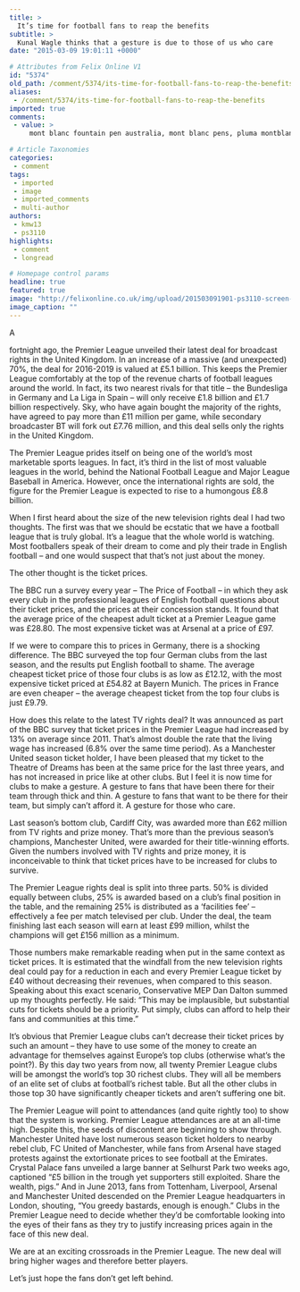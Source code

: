 ```yaml
---
title: >
  It’s time for football fans to reap the benefits
subtitle: >
  Kunal Wagle thinks that a gesture is due to those of us who care
date: "2015-03-09 19:01:11 +0000"

# Attributes from Felix Online V1
id: "5374"
old_path: /comment/5374/its-time-for-football-fans-to-reap-the-benefits
aliases:
 - /comment/5374/its-time-for-football-fans-to-reap-the-benefits
imported: true
comments:
 - value: >
     mont blanc fountain pen australia, mont blanc pens, pluma montblanc starwalker original, michael kors book bag, cheap junior ugg boots, john lewis ugg slippers, mens uggs bloomingdales, uggs on sale classic short, michael kors brown handbag, michael kors kempton small tote, red michael kors, mont blanc pens gold, montblanc meisterstuck classique fountain pen review, montblanc platinum line classique kugelschreiber, montblanc fountain pen repair, michael kors fulton purse, cheap ugg boots classic tall, ugg boots youth size 5, michael kors cynthia satchel, montblanc pens outlet uk <br>mont blanc pens cost http://196.37.111.59/script/id=mont-blanc-pens-cost-q10943.php,mont blanc meisterstuck fountain pens, mont blanc pens usa, refill for montblanc rollerball, michael kors fulton crossbody bag, michael kors used handbags, cheap uggs england, price of ugg boots in america, uggs outlet store online, michael kors girls boots, michael kors official outlet website, michael kors wristlet cheap, mont blanc john lennon ball

# Article Taxonomies
categories:
 - comment
tags:
 - imported
 - image
 - imported_comments
 - multi-author
authors:
 - kmw13
 - ps3110
highlights:
 - comment
 - longread

# Homepage control params
headline: true
featured: true
image: "http://felixonline.co.uk/img/upload/201503091901-ps3110-screen-shot-2015-03-09-at-19.01.02.png"
image_caption: ""
---
```


A

fortnight ago, the Premier League unveiled their latest deal for broadcast rights in the United Kingdom. In an increase of a massive (and unexpected) 70%, the deal for 2016-2019 is valued at £5.1 billion. This keeps the Premier League comfortably at the top of the revenue charts of football leagues around the world. In fact, its two nearest rivals for that title – the Bundesliga in Germany and La Liga in Spain – will only receive £1.8 billion and £1.7 billion respectively. Sky, who have again bought the majority of the rights, have agreed to pay more than £11 million per game, while secondary broadcaster BT will fork out £7.76 million, and this deal sells only the rights in the United Kingdom.

The Premier League prides itself on being one of the world’s most marketable sports leagues. In fact, it’s third in the list of most valuable leagues in the world, behind the National Football League and Major League Baseball in America. However, once the international rights are sold, the figure for the Premier League is expected to rise to a humongous £8.8 billion.

When I first heard about the size of the new television rights deal I had two thoughts. The first was that we should be ecstatic that we have a football league that is truly global. It’s a league that the whole world is watching. Most footballers speak of their dream to come and ply their trade in English football – and one would suspect that that’s not just about the money.

The other thought is the ticket prices.

The BBC run a survey every year – The Price of Football – in which they ask every club in the professional leagues of English football questions about their ticket prices, and the prices at their concession stands. It found that the average price of the cheapest adult ticket at a Premier League game was £28.80. The most expensive ticket was at Arsenal at a price of £97.

If we were to compare this to prices in Germany, there is a shocking difference. The BBC surveyed the top four German clubs from the last season, and the results put English football to shame. The average cheapest ticket price of those four clubs is as low as £12.12, with the most expensive ticket priced at £54.82 at Bayern Munich. The prices in France are even cheaper – the average cheapest ticket from the top four clubs is just £9.79.

How does this relate to the latest TV rights deal? It was announced as part of the BBC survey that ticket prices in the Premier League had increased by 13% on average since 2011. That’s almost double the rate that the living wage has increased (6.8% over the same time period). As a Manchester United season ticket holder, I have been pleased that my ticket to the Theatre of Dreams has been at the same price for the last three years, and has not increased in price like at other clubs. But I feel it is now time for clubs to make a gesture. A gesture to fans that have been there for their team through thick and thin. A gesture to fans that want to be there for their team, but simply can’t afford it. A gesture for those who care.

Last season’s bottom club, Cardiff City, was awarded more than £62 million from TV rights and prize money. That’s more than the previous season’s champions, Manchester United, were awarded for their title-winning efforts. Given the numbers involved with TV rights and prize money, it is inconceivable to think that ticket prices have to be increased for clubs to survive.

The Premier League rights deal is split into three parts. 50% is divided equally between clubs, 25% is awarded based on a club’s final position in the table, and the remaining 25% is distributed as a ‘facilities fee’ – effectively a fee per match televised per club. Under the deal, the team finishing last each season will earn at least £99 million, whilst the champions will get £156 million as a minimum.

Those numbers make remarkable reading when put in the same context as ticket prices. It is estimated that the windfall from the new television rights deal could pay for a reduction in each and every Premier League ticket by £40 without decreasing their revenues, when compared to this season. Speaking about this exact scenario, Conservative MEP Dan Dalton summed up my thoughts perfectly. He said: “This may be implausible, but substantial cuts for tickets should be a priority. Put simply, clubs can afford to help their fans and communities at this time.”

It’s obvious that Premier League clubs can’t decrease their ticket prices by such an amount – they have to use some of the money to create an advantage for themselves against Europe’s top clubs (otherwise what’s the point?). By this day two years from now, all twenty Premier League clubs will be amongst the world’s top 30 richest clubs. They will all be members of an elite set of clubs at football’s richest table. But all the other clubs in those top 30 have significantly cheaper tickets and aren’t suffering one bit.

The Premier League will point to attendances (and quite rightly too) to show that the system is working. Premier League attendances are at an all-time high. Despite this, the seeds of discontent are beginning to show through. Manchester United have lost numerous season ticket holders to nearby rebel club, FC United of Manchester, while fans from Arsenal have staged protests against the extortionate prices to see football at the Emirates. Crystal Palace fans unveiled a large banner at Selhurst Park two weeks ago, captioned “£5 billion in the trough yet supporters still exploited. Share the wealth, pigs.” And in June 2013, fans from Tottenham, Liverpool, Arsenal and Manchester United descended on the Premier League headquarters in London, shouting, “You greedy bastards, enough is enough.” Clubs in the Premier League need to decide whether they’d be comfortable looking into the eyes of their fans as they try to justify increasing prices again in the face of this new deal.

We are at an exciting crossroads in the Premier League. The new deal will bring higher wages and therefore better players.

Let’s just hope the fans don’t get left behind.
